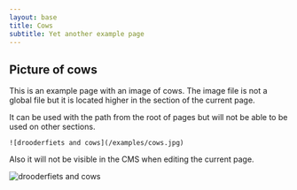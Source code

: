 ```yaml
---
layout: base
title: Cows
subtitle: Yet another example page
---
```

## Picture of cows

This is an example page with an image of cows. The image file is not a global file but it is located higher in the section of the current page.

It can be used with the path from the root of pages but will not be able to be used on other sections.

`![drooderfiets and cows](/examples/cows.jpg)`

Also it will not be visible in the CMS when editing the current page.

![drooderfiets and cows](/examples/cows.jpg)

